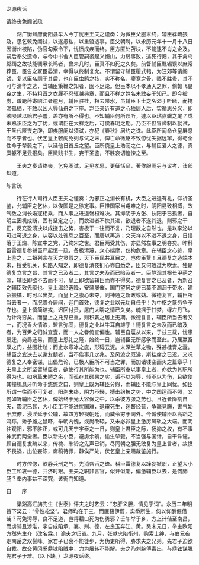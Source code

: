 龙源夜话 

请终丧免阁试疏

　　湖广衡州府衡阳县举人今丁忧臣王夫之谨奏：为微臣父服末终，辅臣荐疏猥及，恳乞敕免阁试，以遂愚私，以重馆选事。臣父朝聘，以永历元年十一月十八日因衡州被陷，伪官勾索令下，忧愤成疾而终。臣方匿处苫块，不能逮不肖之企及。嗣后奉父遗命，与今中书舍人臣管嗣裘起义衡山，力弱事败，逃死行阙，其于禽鸟踯躅之故枝能啁啾长鸣者，曾未几时，臣真不如死之久矣。前督辅臣胤锡误以庶常荐臣，臣告之冢臣晏清，幸得以终制复允。不谓留守辅臣瞿式耜，为汪郊等请阁试，复以臣名厕于其后，也在臣虫鹄之技，实不称名，癯寒之骨，贱不胜贵，其不可与清华之选，当辅臣策鞭之知者，固不足论。但臣本以不孝通天之罪，偷翰飞曷谷之生，不特粗苴之衣屦不忍辄越典章，而且不祥之姓名未敢妄干知己。即今被虏，踉跄萍寄昭江者逾月，辅臣驻桂，相去带水，虽辅臣下士之名溢于听睹，而掩涕孤栖，不敢以凶人辱仙舟之下座。岂臣亲近有道之心独居人后，实循思分义，即欲陨越以贻君子羞，盖亦有所不得也。不知辅臣何所误听，遽以臣玷骐骥之尾？或未熟识臣之为丁忧，或谓臣在大祥之后，可俟春明之期。乃臣不但冒禫制以就试，干圣代匿丧之辟，即俟服阕以须试，亦犯《春秋》居约之诛。此臣所闻命仓皇屏息而不宁者也。伏乞皇上敕阁免列与试之末，俾亡命微躯不致惊忧失据远窜，得苟全性命于辇毂之下，以延他日首丘之望。臣所侥皇上浩荡之仁，与辅臣爱人之德，真糜躯不足云报矣。臣微贱书生，妄干圣鉴，不胜哀切徨悚之至。

　　王夫之奏请终丧，乞免阁试，足见孝思，更征恬品，著俟服阕另与议考，该部知道。 



陈言疏

　　行在行人司行人臣王夫之谨奏：为邪正之消长有机，大臣之进退有礼，仰祈圣鉴，允辅臣之乞休，以俟国是之徐定事。臣惟国家当屯难之时，阴阳易致相搏，故气数之消长婚寇相乘，而人事之进退磐桓难决。其抑阴于方张、扶阳于已孤者，自明主因机成断，固有坚定之心，而欲进者不快其进，欲退者不遂其退，则邪之干正，反充盈溃决以成挠击之势，害极于一往而不复，乃理数之自然也。是以李泌以可进可退之身，从容以处谗忌之百至，而唐以再造；文天祥以不进不退之身，日摇落于王爚、陈宜中之党，乃终宋之世。君臣两受其伤，亦显然左事之明券矣。昨科臣雷德复参辅臣严起恒一疏，备极污蔑，众心揣摩，仅构危章。在辅臣之心迹，皇上鉴之，二祖列宗在天之灵假之，天下臣民共耳目之，岂俟臣赘！且德复之造端本末，授受机关，抑路人知之，即德复清夜扪心亦自悉之，臣又何敢过为吹索。独是德复立言之旨，其言之已及者二，其言之未及而已暗及者一。臣静观其根长甲萌之深，辅臣即欲不去而不可，皇上即欲留辅臣而亦不得矣。德复言之已及者，为新召之辅臣效先驱也。皇上温纶迭降，安蒲屡催，国门望风之俦已莫不溯洄于带水，建瓴振槁，时可以出矣。而皇上之腹心未夺，则神通之新政或妨。微德复言，辅臣所当去者一，而况贵介居间，迎门首效，德复之业以元功自任乎！为中枢之篆务争予夺也。皇上慎简诘戎，迟回付赉，屠门大嚼之情已久矣。魂摇于甘梦，绿左丹飞，为计将穷矣。而皇上之托畀已重，则积薪之居上无期。微德复言，辅臣所当去者又一，而况香火情浓，盟言弥固，德复之业以牛耳自雄乎！德复言之未及而已暗及者，为百尹之归诚宜壹，而一人之眷倚宜偏也。辅臣自扈从以来，于兹三载，忧患屡迁，奕局迭易，而皇上恩礼之隆，始终一日，岂辅臣无所感孚而至此。乃居赢畜厚之门，益图壮趾；而止水寒冰之度，形碍云泥。未深兰草之锄，殊甚桂膏之蠹。辅臣之宜决去以谢友朋者，当不俟事几之兆。及风波之既沸，斯挂席之已迟。又况德复之人奉密谋，出倡危论，已极人臣所不可当之罪，而加诸镂空画火之篇章乎！夫皇上之所坚留辅臣者，欲使行其所能为也。辅臣所奉以事皇上者，亦欲为其职所得为也。如巩革未遁之余，而孤存其硕果之实，诟不以为辱，倾不以为伤，且欲使其撞机息牙听命于悠悠之口，则皇上既为辅臣分怨，而辅臣不能与皇上同忧。如臣所谓一往而不可复者，阳剥未终，阴力不辍，搏击纷披之势，中之国运而不照，又何如听辅臣之乞休，俾始终于光大容保之中，以杀彼方张之势也。且近者降割自天，震泥已甚，大小臣工不能进忧国难，退审死生，迷瞀经营，争巍竞膴，害气始于庶僚，浸淫延于公辅，故四方轻视朝廷，而威令穷于阃外。今诚使辅臣以高蹈之鸿踪，矫予雄之鼠吓，举朝内愧，或尚改辕，又未必非皇上激厉风轨之大端。而阴往观阳，邪不胜正，或可几天宁宇泰之一日，则皇上君臣之际，扬抑之权，有不事神武而两全者。臣以新进小臣，避虏余魄，偷生辇毂，不当强与国计，自干诛谴。顾自德复发疏以来，传槐、朱铃之先声已销，尽同朝之胆无敢复为皇上言者，故愤不畏祸，出位妄陈，席稿待罪，静俟严处，伏乞皇上亲赐裁鉴施行。

　　时方倥偬，欲静兵刑之气，先消唇舌之锋。科臣雷德复以躁妄褫职，正望大小臣工和衷一德，共济时艰。王夫之职非言官，似讦似嘲，偏激辅臣以去，是何肺肠？奉内事姑不深究，该衙门知道。 



自　　序

　　梁谿高汇旃先生《世泰》评夫之时艺云：“忠肝义胆，情见乎词”。永历二年明旨下奖云：“骨性松坚”。君师均在于三，而匪莪伊蔚，实忝所生，何以仰酬假借哉？苟免污辱，良不足道，岂得藉口死为伤勇邪？壬午举于乡，方上计偕至南昌，而虏骑且涉淮，李自成陷承、襄、荆、德，左良玉奔江、黄。癸未元日，举主欧阳方然先生介（改名霖。）谕夫之归省。九月，张献忠陷衡州，购索士绅，与伯兄夜走南岳之双髻峰。家君子已衰不能徒步，为伪吏所得，胁求夫之兄弟。先君子迫欲自裁。故交黄冈奚鼎铉陷贼中，力为展转不能解。夫之乃刺腕傅毒出，与鼎铉谋脱先君子于难。（以下缺。）龙源夜话终。 



